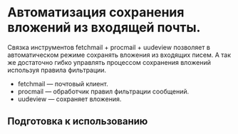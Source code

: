 # Автоматизация сохранения вложений из входящей почты.
Связка инструментов fetchmail + procmail + uudeview позволяет в автоматическом режиме сохранять вложения из входящих писем. А так же достаточно гибко управлять процессом сохранения вложений используя правила фильтрации.
+ fetchmail — почтовый клиент.
+ procmail — обработчик правил фильтрации сообщений.
+ uudeview — сохраняет вложения.

## Подготовка к использованию
  

